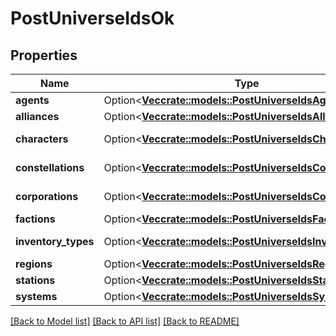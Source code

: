 # PostUniverseIdsOk

## Properties

Name | Type | Description | Notes
------------ | ------------- | ------------- | -------------
**agents** | Option<[**Vec<crate::models::PostUniverseIdsAgent>**](post_universe_ids_agent.md)> | agents array | [optional]
**alliances** | Option<[**Vec<crate::models::PostUniverseIdsAlliance>**](post_universe_ids_alliance.md)> | alliances array | [optional]
**characters** | Option<[**Vec<crate::models::PostUniverseIdsCharacter>**](post_universe_ids_character.md)> | characters array | [optional]
**constellations** | Option<[**Vec<crate::models::PostUniverseIdsConstellation>**](post_universe_ids_constellation.md)> | constellations array | [optional]
**corporations** | Option<[**Vec<crate::models::PostUniverseIdsCorporation>**](post_universe_ids_corporation.md)> | corporations array | [optional]
**factions** | Option<[**Vec<crate::models::PostUniverseIdsFaction>**](post_universe_ids_faction.md)> | factions array | [optional]
**inventory_types** | Option<[**Vec<crate::models::PostUniverseIdsInventoryType>**](post_universe_ids_inventory_type.md)> | inventory_types array | [optional]
**regions** | Option<[**Vec<crate::models::PostUniverseIdsRegion>**](post_universe_ids_region.md)> | regions array | [optional]
**stations** | Option<[**Vec<crate::models::PostUniverseIdsStation>**](post_universe_ids_station.md)> | stations array | [optional]
**systems** | Option<[**Vec<crate::models::PostUniverseIdsSystem>**](post_universe_ids_system.md)> | systems array | [optional]

[[Back to Model list]](../README.md#documentation-for-models) [[Back to API list]](../README.md#documentation-for-api-endpoints) [[Back to README]](../README.md)


